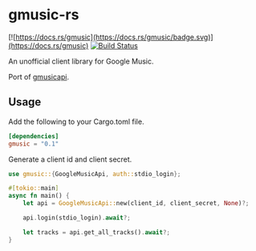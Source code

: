 # gmusic-rs

[![https://docs.rs/gmusic](https://docs.rs/gmusic/badge.svg)](https://docs.rs/gmusic)
[![Build Status](https://travis-ci.com/maxjoehnk/gmusic-rs.svg?branch=master)](https://travis-ci.com/maxjoehnk/gmusic-rs)

An unofficial client library for Google Music.

Port of [gmusicapi](https://github.com/simon-weber/gmusicapi).

## Usage
Add the following to your Cargo.toml file.
```toml
[dependencies]
gmusic = "0.1"
```

Generate a client id and client secret.

```rust
use gmusic::{GoogleMusicApi, auth::stdio_login};

#[tokio::main]
async fn main() {
    let api = GoogleMusicApi::new(client_id, client_secret, None)?;

    api.login(stdio_login).await?;

    let tracks = api.get_all_tracks().await?;
}
```
